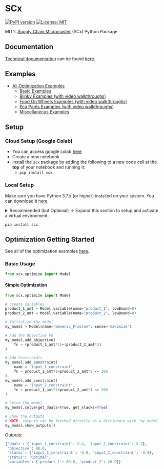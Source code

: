 # SCx
[![PyPI version](https://badge.fury.io/py/scx.svg)](https://badge.fury.io/py/scx)
[![License: MIT](https://img.shields.io/badge/License-MIT-yellow.svg)](https://opensource.org/licenses/MIT)

MIT's [Supply Chain Micromaster](https://micromasters.mit.edu/scm/) (SCx) Python Package

## Documentation
[Technical documentation](https://connor-makowski.github.io/scx/scx.html) can be found [here](https://connor-makowski.github.io/scx/scx.html).

## Examples
- [All Optimization Examples](https://github.com/connor-makowski/scx/tree/main/notebooks/optimization/)
  - [Basic Examples](https://github.com/connor-makowski/scx/tree/main/notebooks/optimization/basic_examples)
  - [Blinky Examples (with video walkthroughs)](https://github.com/connor-makowski/scx/tree/main/notebooks/optimization/blinky_examples)
  - [Food On Wheels Examples (with video walkthroughs)](https://github.com/connor-makowski/scx/tree/main/notebooks/optimization/fow_examples)
  - [Eco Pants Examples (with video walkthroughs)](https://github.com/connor-makowski/scx/tree/main/notebooks/optimization/eco_pants_examples)
  - [Miscellaneous Examples](https://github.com/connor-makowski/scx/tree/main/notebooks/optimization/misc_examples)

## Setup

### Cloud Setup (Google Colab)
- You can access google colab [here](https://colab.research.google.com/)
- Create a new notebook
- Install the `scx` package by adding the following to a new code cell at the **top** of your notebook and running it:
  - `pip install scx`


### Local Setup
Make sure you have Python 3.7.x (or higher) installed on your system. You can download it [here](https://www.python.org/downloads/).
<details>
<summary>
Recommended (but Optional) -> Expand this section to setup and activate a virtual environment.
</summary>

  - Install (or upgrade) virtualenv:
  ```
  python3 -m pip install --upgrade virtualenv
  ```
  - Create your virtualenv named `venv`:
  ```
  python3 -m virtualenv venv
  ```
  - Activate your virtual environment
    - On Unix (Mac or Linux):
    ```
    source venv/bin/activate
    ```
    - On Windows:
    ```
    venv\scripts\activate
    ```
</details>

```
pip install scx
```

## Optimization Getting Started
See all of the optimization examples [here](https://github.com/connor-makowski/scx/tree/main/notebooks/optimization/).

### Basic Usage
```py
from scx.optimize import Model
```

#### Simple Optimization
```py
from scx.optimize import Model

# Create variables
product_1_amt = Model.variable(name="product_1", lowBound=0)
product_2_amt = Model.variable(name="product_2", lowBound=0)

# Initialize the model
my_model = Model(name="Generic_Problem", sense='maximize')

# Add the Objective Fn
my_model.add_objective(
    fn = (product_1_amt*1)+(product_2_amt*1)
)

# Add Constraints
my_model.add_constraint(
    name = 'input_1_constraint',
    fn = product_1_amt*1+product_2_amt*2 <= 100
)
my_model.add_constraint(
    name = 'input_2_constraint',
    fn = product_1_amt*3+product_2_amt*1 <= 200
)

# Solve the model
my_model.solve(get_duals=True, get_slacks=True)

# Show the outputs
# NOTE: outputs can be fetched directly as a dictionary with `my_model.get_outputs()`
my_model.show_outputs()
```
Outputs:
```py
{'duals': {'input_1_constraint': 0.4, 'input_2_constraint': 0.2},
 'objective': 80.0,
 'slacks': {'input_1_constraint': -0.0, 'input_2_constraint': -0.0},
 'status': 'Optimal',
 'variables': {'product_1': 60.0, 'product_2': 20.0}}

```

